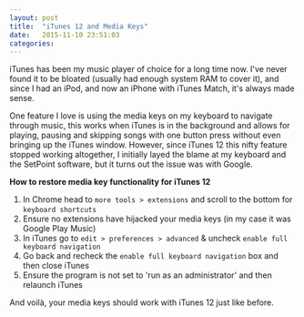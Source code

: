 ```yaml
---
layout: post
title:  "iTunes 12 and Media Keys"
date:   2015-11-10 23:51:03
categories: 
---
```

iTunes has been my music player of choice for a long time now. I've never found it to be bloated (usually had enough system RAM to cover it), and since I had an iPod, and now an iPhone with iTunes Match, it's always made sense.

One feature I love is using the media keys on my keyboard to navigate through music, this works when iTunes is in the background and allows for playing, pausing and skipping songs with one button press without even bringing up the iTunes window. However, since iTunes 12 this nifty feature stopped working altogether, I initially layed the blame at my keyboard and the SetPoint software, but it turns out the issue was with Google.

**How to restore media key functionality for iTunes 12**

1. In Chrome head to `more tools > extensions` and scroll to the bottom for `keyboard shortcuts`
2. Ensure no extensions have hijacked your media keys (in my case it was Google Play Music)
3. In iTunes go to `edit > preferences > advanced` & uncheck `enable full keyboard navigation` 
4. Go back and recheck the `enable full keyboard navigation` box and then close iTunes
5. Ensure the program is not set to 'run as an administrator' and then relaunch iTunes

And voilà, your media keys should work with iTunes 12 just like before.
